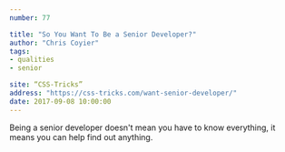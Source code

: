 ```yaml
---
number: 77

title: "So You Want To Be a Senior Developer?"
author: "Chris Coyier"
tags:
- qualities
- senior

site: “CSS-Tricks”
address: "https://css-tricks.com/want-senior-developer/"
date: 2017-09-08 10:00:00
---
```


Being a senior developer doesn't mean you have to know everything, it means you can help find out anything.
